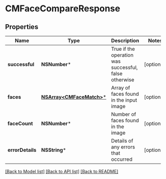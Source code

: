 # CMFaceCompareResponse

## Properties
Name | Type | Description | Notes
------------ | ------------- | ------------- | -------------
**successful** | **NSNumber*** | True if the operation was successful, false otherwise | [optional] 
**faces** | [**NSArray&lt;CMFaceMatch&gt;***](CMFaceMatch.md) | Array of faces found in the input image | [optional] 
**faceCount** | **NSNumber*** | Number of faces found in the image | [optional] 
**errorDetails** | **NSString*** | Details of any errors that occurred | [optional] 

[[Back to Model list]](../README.md#documentation-for-models) [[Back to API list]](../README.md#documentation-for-api-endpoints) [[Back to README]](../README.md)


